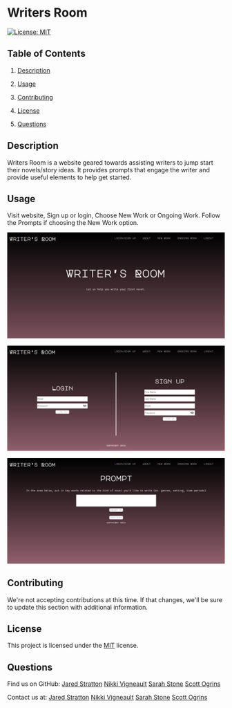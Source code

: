 # Writers Room

[![License: MIT](https://img.shields.io/badge/License-MIT-yellow.svg)](https://opensource.org/licenses/MIT)

## Table of Contents

1. [Description](#description)
2. [Usage](#usage)

3. [Contributing](#contributing)

4. [License](#license)

5. [Questions](#questions)

## Description

Writers Room is a website geared towards assisting writers to jump start their novels/story ideas. It provides prompts that engage the writer and provide useful elements to help get started.

## Usage

Visit website, Sign up or login, Choose New Work or Ongoing Work. Follow the Prompts if choosing the New Work option.

![Homepage](./client/src/images/writers-room-homepage.png)

![Login/Sign Up](./client/src/images/writers-room-login-page.png)

![New Work](./client/src/images/writers-room-prompt.png)

## Contributing

We're not accepting contributions at this time. If that changes, we'll be sure to update this section with additional information.

## License

This project is licensed under the [MIT](https://opensource.org/licenses/MIT) license.

## Questions

Find us on GitHub: [Jared Stratton](https://github.com/EliteHuskie)
                   [Nikki Vigneault](https://github.com/nikkivno)
                   [Sarah Stone](https://github.com/stms15)
                   [Scott Ogrins](https://github.com/scoges)

Contact us at: [Jared Stratton](mailto:EliteHuskie@gmail.com)
               [Nikki Vigneault](mailto:nikkivigneault@gmail.com)
               [Sarah Stone](mailto:stms15@mun.ca)
               [Scott Ogrins](mailto:scott.ogrins@gmail.com)